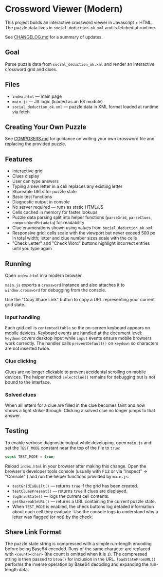# Crossword Viewer (Modern)

This project builds an interactive crossword viewer in Javascript + HTML.
The puzzle data lives in `social_deduction_ok.xml` and is fetched at runtime.

See [CHANGELOG.md](CHANGELOG.md) for a summary of updates.

## Goal

Parse puzzle data from `social_deduction_ok.xml` and render an interactive crossword grid and clues.

## Files

- `index.html` — main page
- `main.js` — JS logic (loaded as an ES module)
- `social_deduction_ok.xml` — puzzle data in XML format loaded at runtime via fetch

## Creating Your Own Puzzle

See [COMPOSERS.md](COMPOSERS.md) for guidance on writing your own crossword file and replacing the provided puzzle.

## Features

- Interactive grid
- Clues display
- User can type answers
- Typing a new letter in a cell replaces any existing letter
- Shareable URLs for puzzle state
- Basic test functions
- Diagnostic output in console
- No server required — runs as static HTML/JS
- Cells cached in memory for faster lookups
- Puzzle data parsing split into helper functions (`parseGrid`, `parseClues`, `computeWordMetadata`) for readability
- Clue enumerations shown using values from `social_deduction_ok.xml`
- Responsive grid: cells scale with the viewport but never exceed 500&nbsp;px in total width; letter and clue number sizes scale with the cells
- "Check Letter" and "Check Word" buttons highlight incorrect entries until you type again

## Running

Open `index.html` in a modern browser.

`main.js` exports a `crossword` instance and also attaches it to `window.crossword` for debugging from the console.

Use the "Copy Share Link" button to copy a URL representing your current grid state.

### Input handling

Each grid cell is `contenteditable` so the on-screen keyboard appears on mobile devices. Keyboard events are handled at the document level: `keydown` covers desktop input while `input` events ensure mobile browsers work correctly. The handler calls `preventDefault()` on `keydown` so characters are not inserted twice.

### Clue clicking

Clues are no longer clickable to prevent accidental scrolling on mobile devices. The helper method `selectClue()` remains for debugging but is not bound to the interface.

### Solved clues

When all letters for a clue are filled in the clue becomes faint and now shows a light strike-through. Clicking a solved clue no longer jumps to that answer.

## Testing

To enable verbose diagnostic output while developing, open `main.js` and set the
`TEST_MODE` constant near the top of the file to `true`:

```js
const TEST_MODE = true;
```

Reload `index.html` in your browser after making this change. Open the browser's
developer tools console (usually with <kbd>F12</kbd> or via "Inspect" → "Console" )
and run the helper functions provided by `main.js`:

- `testGridIsBuilt()` — returns `true` if the grid has been created.
- `testCluesPresent()` — returns `true` if clues are displayed.
- `logGridState()` — logs the current cell contents.
- `getShareableURL()` — returns a URL containing the current puzzle state.
- When `TEST_MODE` is enabled, the check buttons log detailed information about
  each cell they evaluate. Use the console logs to understand why a letter was
  flagged (or not) by the check.

## Share Link Format

The puzzle state string is compressed with a simple run-length encoding before
being Base64 encoded. Runs of the same character are replaced with
`<count><char>` (the count is omitted when it is `1`). The compressed string is
then passed to `btoa()` for inclusion in the URL. `loadStateFromURL()` performs
the inverse operation by Base64 decoding and expanding the run-length data.
